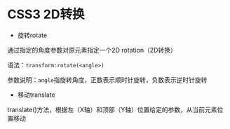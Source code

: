 # CSS3 2D转换

* 旋转rotate

通过指定的角度参数对原元素指定一个2D rotation（2D转换）

语法：`transform:rotate(<angle>)`

参数说明：`angle`指旋转角度，正数表示顺时针旋转，负数表示逆时针旋转

* 移动translate

translate()方法，根据左（X轴）和顶部（Y轴）位置给定的参数，从当前元素位置移动
